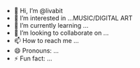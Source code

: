 - 👋 Hi, I’m @livabit
- 👀 I’m interested in ...MUSIC/DIGITAL ART
- 🌱 I’m currently learning ...
- 💞️ I’m looking to collaborate on ...
- 📫 How to reach me ...
- 😄 Pronouns: ...
- ⚡ Fun fact: ...

<!---
livabit/livabit is a ✨ special ✨ repository because its `README.md` (this file) appears on your GitHub profile.
You can click the Preview link to take a look at your changes.
--->
